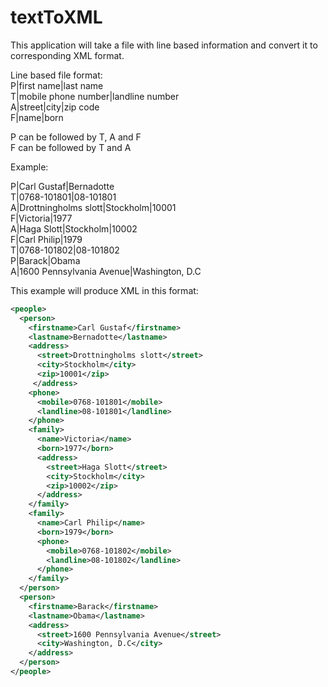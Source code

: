 # textToXML

This application will take a file with line based information and convert it to corresponding XML format.

Line based file format:  
P|first name|last name  
T|mobile phone number|landline number  
A|street|city|zip code  
F|name|born  

P can be followed by T, A and F  
F can be followed by T and A  

Example:

P|Carl Gustaf|Bernadotte  
T|0768-101801|08-101801  
A|Drottningholms slott|Stockholm|10001  
F|Victoria|1977  
A|Haga Slott|Stockholm|10002  
F|Carl Philip|1979  
T|0768-101802|08-101802  
P|Barack|Obama  
A|1600 Pennsylvania Avenue|Washington, D.C  

This example will produce XML in this format:
```xml
<people>
  <person>
    <firstname>Carl Gustaf</firstname>
    <lastname>Bernadotte</lastname>
    <address>
      <street>Drottningholms slott</street>
      <city>Stockholm</city>
      <zip>10001</zip>
     </address>
    <phone>
      <mobile>0768-101801</mobile>
      <landline>08-101801</landline>
    </phone>
    <family>
      <name>Victoria</name>
      <born>1977</born>
      <address>
        <street>Haga Slott</street>
        <city>Stockholm</city>
        <zip>10002</zip>
      </address>
    </family>
    <family>
      <name>Carl Philip</name>
      <born>1979</born>
      <phone>
        <mobile>0768-101802</mobile>
        <landline>08-101802</landline>
      </phone>
    </family>
  </person>
  <person>
    <firstname>Barack</firstname>
    <lastname>Obama</lastname>
    <address>
      <street>1600 Pennsylvania Avenue</street>
      <city>Washington, D.C</city>
    </address>
  </person>
</people>
```